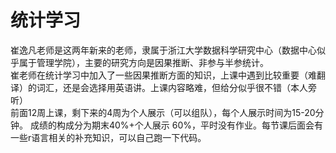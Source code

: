 # 统计学习  
崔逸凡老师是这两年新来的老师，隶属于浙江大学数据科学研究中心（数据中心似乎属于管理学院），主要的研究方向是因果推断、非参与半参统计。  
崔老师在统计学习中加入了一些因果推断方面的知识，上课中遇到比较重要（难翻译）的词汇，还是会选择用英语讲。上课内容略难，但给分似乎很不错（本人旁听）  
前面12周上课，剩下来的4周为个人展示（可以组队），每个人展示时间为15-20分钟。
成绩的构成分为期末40%+个人展示 60%，平时没有作业。每节课后面会有一些r语言相关的补充知识，可以自己跑一下代码。
